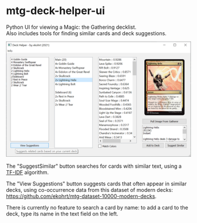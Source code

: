 # mtg-deck-helper-ui
Python UI for viewing a Magic: the Gathering decklist.  
Also includes tools for finding similar cards and deck suggestions.  

![Preview image](preview_image.png?raw=true "Preview image")  
  
The "SuggestSimilar" button searches for cards with similar text, using a [TF-IDF](https://en.wikipedia.org/wiki/Tf%E2%80%93idf) algorithm.  
  
The "View Suggestions" button suggests cards that often appear in similar decks, using co-occurrence data from this dataset of modern decks: https://github.com/ekohrt/mtg-dataset-10000-modern-decks.  
  
There is currently no feature to search a card by name: to add a card to the deck, type its name in the text field on the left.
